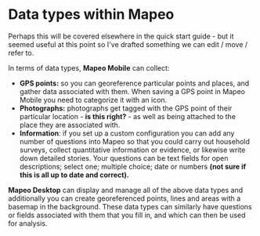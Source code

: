# Data types within Mapeo

Perhaps this will be covered elsewhere in the quick start guide - but it seemed useful at this point so I've drafted something we can edit / move / refer to.

In terms of data types, **Mapeo Mobile** can collect:

* **GPS points:** so you can georeference particular points and places, and gather data associated with them. When saving a GPS point in Mapeo Mobile you need to categorize it with an icon.  
* **Photographs:** photographs get tagged with the GPS point of their particular location - **is this right?** -  as well as being attached to the place they are associated with.
* **Information**: if you set up a custom configuration you can add any number of questions into Mapeo so that you could carry out household surveys, collect quantitative information or evidence, or likewise write down detailed stories. Your questions can be text fields for open descriptions; select one; multiple choice; date or numbers **\(not sure if this is all up to date and correct\).** 

**Mapeo Desktop** can display and manage all of the above data types and additionally you can create georeferenced points, lines and areas with a basemap in the background. These data types can similarly have questions or fields associated with them that you fill in, and which can then be used for analysis. 

